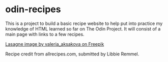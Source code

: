 # odin-recipes

This is a project to build a basic recipe website to help put into practice my knowledge of HTML learned so far on The Odin Project. It will consist of a main page with links to a few recipes.

<a href="https://www.freepik.com/free-photo/classic-italian-lasagna-with-meat-vegetables_211548507.htm#fromView=search&page=1&position=3&uuid=05edccea-37e5-490a-9064-e4a567c11620&query=lasagna">Lasagne image by valeria_aksakova on Freepik</a>

Recipe credit from allrecipes.com, submitted by Libbie Remmel.